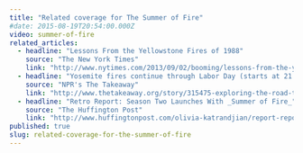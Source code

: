 ```yaml
---
title: "Related coverage for The Summer of Fire"
#date: 2015-08-19T20:54:00.000Z
video: summer-of-fire
related_articles:
  - headline: "Lessons From the Yellowstone Fires of 1988"
    source: "The New York Times"
    link: "http://www.nytimes.com/2013/09/02/booming/lessons-from-the-yellowstone-fires-of-1988.html?ref=booming"
  - headline: "Yosemite fires continue through Labor Day (starts at 21:15)"
    source: "NPR's The Takeaway"
    link: "http://www.thetakeaway.org/story/315475-exploring-the-road-to-us-action-in-syria-the-state-of-higher-education-yosemite-fires-continue-through-labor-day/"
  - headline: "Retro Report: Season Two Launches With _Summer of Fire_"
    source: "The Huffington Post"
    link: "http://www.huffingtonpost.com/olivia-katrandjian/report-report-season-2_b_3845668.html?utm_hp_ref=science"
published: true
slug: related-coverage-for-the-summer-of-fire
---
```


